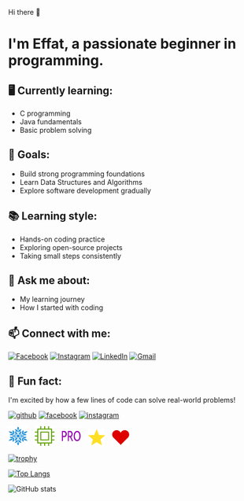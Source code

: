  Hi there 👋  
# I'm Effat, a passionate beginner in programming.

## 🖥️ Currently learning: 
- C programming  
- Java fundamentals  
- Basic problem solving

## 🚀 Goals:
- Build strong programming foundations  
- Learn Data Structures and Algorithms  
- Explore software development gradually

## 📚 Learning style:
- Hands-on coding practice  
- Exploring open-source projects  
- Taking small steps consistently

## 💬 Ask me about:  
- My learning journey  
- How I started with coding

## 📫 Connect with me:

[![Facebook](https://img.shields.io/badge/Facebook-1877F2?style=for-the-badge&logo=facebook&logoColor=white)](https://www.facebook.com/share/176dFH2poy/)
[![Instagram](https://img.shields.io/badge/Instagram-E4405F?style=for-the-badge&logo=instagram&logoColor=white)](https://www.instagram.com/effat_ul_zannat_alif?igsh=MXNsMjgxdW4wbmRtNg==)
[![LinkedIn](https://img.shields.io/badge/LinkedIn-0A66C2?style=for-the-badge&logo=linkedin&logoColor=white)](https://www.linkedin.com/in/effat-ul-zannat-alif-alif-955551379?utm_source=share&utm_campaign=share_via&utm_content=profile&utm_medium=android_app)
[![Gmail](https://img.shields.io/badge/Gmail-D14836?style=for-the-badge&logo=gmail&logoColor=white)](mailto:zannat.alif0810@gmail.com)


## 🎯 Fun fact:
I'm excited by how a few lines of code can solve real-world problems!

[<img src='https://cdn.jsdelivr.net/npm/simple-icons@3.0.1/icons/github.svg' alt='github' height='40'>](https://github.com/Effat001)  [<img src='https://cdn.jsdelivr.net/npm/simple-icons@3.0.1/icons/facebook.svg' alt='facebook' height='40'>](https://www.facebook.com/https://www.facebook.com/share/1LmoUStcvS/)  [<img src='https://cdn.jsdelivr.net/npm/simple-icons@3.0.1/icons/instagram.svg' alt='instagram' height='40'>](https://www.instagram.com/effat_ul_zannat_alif/)  

<a href='https://archiveprogram.github.com/'><img src='https://raw.githubusercontent.com/acervenky/animated-github-badges/master/assets/acbadge.gif' width='40' height='40'></a> <a href='https://docs.github.com/en/developers'><img src='https://raw.githubusercontent.com/acervenky/animated-github-badges/master/assets/devbadge.gif' width='40' height='40'></a> <a href='https://github.com/pricing'><img src='https://raw.githubusercontent.com/acervenky/animated-github-badges/master/assets/pro.gif' width='40' height='40'></a> <a href='https://stars.github.com/'><img src='https://raw.githubusercontent.com/acervenky/animated-github-badges/master/assets/starbadge.gif' width='35' height='35'></a> <a href='https://docs.github.com/en/github/supporting-the-open-source-community-with-github-sponsors'><img src='https://raw.githubusercontent.com/acervenky/animated-github-badges/master/assets/sponsorbadge.gif' width='35' height='35'></a> 

[![trophy](https://github-profile-trophy.vercel.app/?username=Effat001)](https://github.com/ryo-ma/github-profile-trophy)

[![Top Langs](https://github-readme-stats.vercel.app/api/top-langs/?username=Effat001)](https://github.com/anuraghazra/github-readme-stats)

![GitHub stats](https://github-readme-stats.vercel.app/api?username=Effat001&show_icons=true&count_private=true) 
